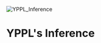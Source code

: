 ![YPPL_Inference](https://github.com/yiyuezhuo/YPPL_Inference/workflows/YPPL_Inference/badge.svg)

# YPPL's Inference

